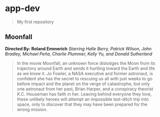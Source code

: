 # app-dev
> My first repository
## Moonfall
**Directed By: Roland Emmerich**
*Starring Halle Berry, Patrick Wilson, John Bradley, Michael Peña, Charlie Plummer, Kelly Yu, and Donald Sutherland*
> In the movie Moonfall, an unknown force dislodges the Moon from its trajectory around Earth and sends it hurtling toward the Earth and life as we know it. Jo Fowler, a NASA executive and former astronaut, is confident she has the secret to rescuing us all with just weeks to go before impact and the planet on the verge of catastrophe, but only one astronaut from her past, Brian Harper, and a conspiracy theorist K.C. Houseman has faith in her. Leaving behind everyone they love, these unlikely heroes will attempt an impossible last-ditch trip into space, only to discover that they may have been prepared for the wrong mission.
